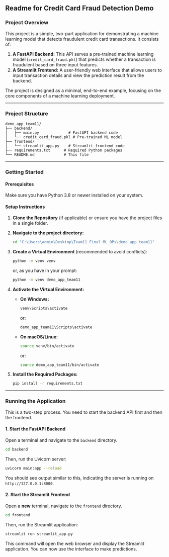## Readme for Credit Card Fraud Detection Demo

### Project Overview

This project is a simple, two-part application for demonstrating a machine learning model that detects fraudulent credit card transactions. It consists of:

1.  **A FastAPI Backend:** This API serves a pre-trained machine learning model (`credit_card_fraud.pkl`) that predicts whether a transaction is fraudulent based on three input features.
2.  **A Streamlit Frontend:** A user-friendly web interface that allows users to input transaction details and view the prediction result from the backend.

The project is designed as a minimal, end-to-end example, focusing on the core components of a machine learning deployment.

-----

### Project Structure

```
demo_app_team11/
├── backend/
│   ├── main.py             # FastAPI backend code
│   └── credit_card_fraud.pkl # Pre-trained ML model
├── frontend/
│   └── streamlit_app.py    # Streamlit frontend code
├── requirements.txt      # Required Python packages
└── README.md             # This file
```

-----

### Getting Started

#### Prerequisites

Make sure you have Python 3.8 or newer installed on your system.

#### Setup Instructions

1.  **Clone the Repository** (if applicable) or ensure you have the project files in a single folder.

2.  **Navigate to the project directory:**

    ```bash
    cd "C:\Users\admin\Desktop\Team11_Final ML_OPs\demo_app_team11"
    ```

3.  **Create a Virtual Environment** (recommended to avoid conflicts):

    ```bash
    python -m venv venv
    ```

    or, as you have in your prompt:

    ```bash
    python -m venv demo_app_team11
    ```

4.  **Activate the Virtual Environment:**

      * **On Windows:**
        ```bash
        venv\Scripts\activate
        ```
        or:
        ```bash
        demo_app_team11\Scripts\activate
        ```
      * **On macOS/Linux:**
        ```bash
        source venv/bin/activate
        ```
        or:
        ```bash
        source demo_app_team11/bin/activate
        ```

5.  **Install the Required Packages:**

    ```bash
    pip install -r requirements.txt
    ```

-----

### Running the Application

This is a two-step process. You need to start the backend API first and then the frontend.

#### 1\. Start the FastAPI Backend

Open a terminal and navigate to the `backend` directory.

```bash
cd backend
```

Then, run the Uvicorn server:

```bash
uvicorn main:app --reload
```

You should see output similar to this, indicating the server is running on `http://127.0.0.1:8000`.

#### 2\. Start the Streamlit Frontend

Open a **new** terminal, navigate to the `frontend` directory.

```bash
cd frontend
```

Then, run the Streamlit application:

```bash
streamlit run streamlit_app.py
```

This command will open the web browser and display the Streamlit application. You can now use the interface to make predictions.
